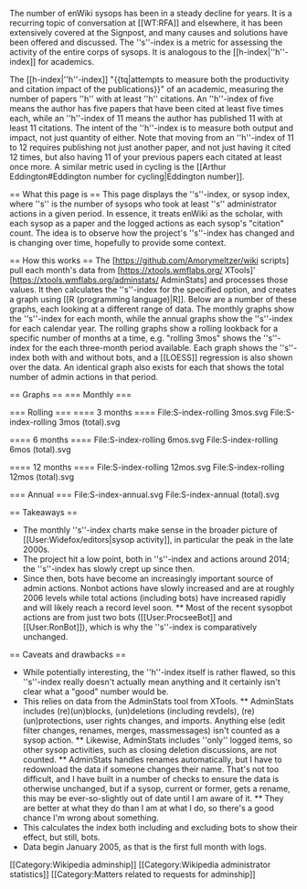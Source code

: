 The number of enWiki sysops has been in a steady decline for years.  It is a recurring topic of conversation at [[WT:RFA]] and elsewhere, it has been extensively covered at the Signpost, and many  causes and solutions have been offered and discussed.  The ''s''-index is a metric for assessing the activity of the entire corps of sysops.  It is analogous to the [[h-index|''h''-index]] for academics.

The [[h-index|''h''-index]] "{{tq|attempts to measure both the productivity and citation impact of the publications}}" of an academic, measuring the number of papers ''h'' with at least ''h'' citations.  An ''h''-index of five means the author has five papers that have been cited at least five times each, while an ''h''-index of 11 means the author has published 11 with at least 11 citations.  The intent of the ''h''-index is to measure both output and impact, not just quantity of either.  Note that moving from an ''h''-index of 11 to 12 requires publishing not just another paper, and not just having it cited 12 times, but also having 11 of your previous papers each citated at least once more.  A similar metric used in cycling is the [[Arthur Eddington#Eddington number for cycling|Eddington number]].

== What this page is ==
This page displays the ''s''-index, or sysop index, where ''s'' is the number of sysops who took at least ''s'' administrator actions in a given period.  In essence, it treats enWiki as the scholar, with each sysop as a paper and the logged actions as each sysop's "citation" count.  The idea is to observe how the project's ''s''-index has changed and is changing over time, hopefully to provide some context.

== How this works ==
The [https://github.com/Amorymeltzer/wiki scripts] pull each month's data from [https://xtools.wmflabs.org/ XTools]' [https://xtools.wmflabs.org/adminstats/ AdminStats] and processes those values.  It then calculates the ''s''-index for the specified option, and creates a graph using [[R (programming language)|R]].  Below are a number of these graphs, each looking at a different range of data.  The monthly graphs show the ''s''-index for each month, while the annual graphs show the ''s''-index for each calendar year.  The rolling graphs show a rolling lookback for a specific number of months at a time, e.g. "rolling 3mos" shows the ''s''-index for the each three-month period available.  Each graph shows the ''s''-index both with and without bots, and a [[LOESS]] regression is also shown over the data.  An identical graph also exists for each that shows the total number of admin actions in that period.

== Graphs ==
=== Monthly ===
<gallery>
</gallery>

=== Rolling ===
==== 3 months ====
<gallery>
File:S-index-rolling 3mos.svg
File:S-index-rolling 3mos (total).svg
</gallery>

==== 6 months ====
<gallery>
File:S-index-rolling 6mos.svg
File:S-index-rolling 6mos (total).svg
</gallery>

==== 12 months ====
<gallery>
File:S-index-rolling 12mos.svg
File:S-index-rolling 12mos (total).svg
</gallery>

=== Annual ===
<gallery>
File:S-index-annual.svg
File:S-index-annual (total).svg
</gallery>

== Takeaways ==
* The monthly ''s''-index charts make sense in the broader picture of [[User:Widefox/editors|sysop activity]], in particular the peak in the late 2000s.
* The project hit a low point, both in ''s''-index and actions around 2014; the ''s''-index has slowly crept up since then.
* Since then, bots have become an increasingly important source of admin actions.  Nonbot actions have slowly increased and are at roughly 2006 levels while total actions (including bots) have increased rapidly and will likely reach a record level soon.
** Most of the recent sysopbot actions are from just two bots ([[User:ProcseeBot]] and [[User:RonBot]]), which is why the ''s''-index is comparatively unchanged.

== Caveats and drawbacks ==
* While potentially interesting, the ''h''-index itself is rather flawed, so this ''s''-index really doesn't actually mean anything and it certainly isn't clear what a "good" number would be.
* This relies on data from the AdminStats tool from XTools.
** AdminStats includes (re)(un)blocks, (un)deletions (including revdels), (re)(un)protections, user rights changes, and imports.  Anything else (edit filter changes, renames, merges, massmessages) isn't counted as a sysop action.
** Likewise, AdminStats includes ''only'' logged items, so other sysop activities, such as closing deletion discussions, are not counted.
** AdminStats handles renames automatically, but I have to redownload the data if someone changes their name.  That's not too difficult, and I have built in a number of checks to ensure the data is otherwise unchanged, but if a sysop, current or former, gets a rename, this may be ever-so-slightly out of date until I am aware of it.
** They are better at what they do than I am at what I do, so there's a good chance I'm wrong about something.
* This calculates the index both including and excluding bots to show their effect, but still, bots.
* Data begin January 2005, as that is the first full month with logs.

[[Category:Wikipedia adminship]]
[[Category:Wikipedia administrator statistics]]
[[Category:Matters related to requests for adminship]]
